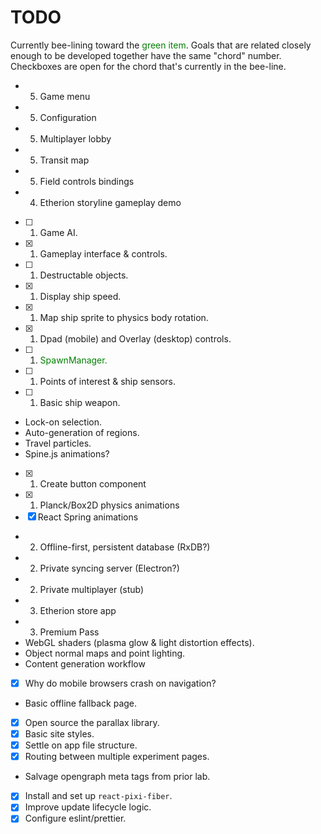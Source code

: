 # TODO

Currently bee-lining toward the <span style="color: green">green item</span>.
Goals that are related closely enough to be developed together have the same "chord" number.
Checkboxes are open for the chord that's currently in the bee-line.

- 5. Game menu
- 5. Configuration
- 5. Multiplayer lobby
- 5. Transit map
- 5. Field controls bindings
- 4. Etherion storyline gameplay demo
- [ ] 1. Game AI.
- [x] 1. Gameplay interface & controls.
- [ ] 1. Destructable objects.
- [x] 1. Display ship speed.
- [x] 1. Map ship sprite to physics body rotation.
- [x] 1. Dpad (mobile) and Overlay (desktop) controls.
- [ ] 1. <span style="color: green">SpawnManager.</span>
- [ ] 1. Points of interest & ship sensors.
- [ ] 1. Basic ship weapon.
- Lock-on selection.
- Auto-generation of regions.
- Travel particles.
- Spine.js animations?
- [x] 1. Create button component
- [x] 1. Planck/Box2D physics animations
- [x] React Spring animations
- 2. Offline-first, persistent database (RxDB?)
- 2. Private syncing server (Electron?)
- 2. Private multiplayer (stub)
- 3. Etherion store app
- 3. Premium Pass
- WebGL shaders (plasma glow & light distortion effects).
- Object normal maps and point lighting.
- Content generation workflow
- [x] Why do mobile browsers crash on navigation?
- Basic offline fallback page.
- [x] Open source the parallax library.
- [x] Basic site styles.
- [x] Settle on app file structure.
- [x] Routing between multiple experiment pages.
- Salvage opengraph meta tags from prior lab.
- [x] Install and set up `react-pixi-fiber`.
- [x] Improve update lifecycle logic.
- [x] Configure eslint/prettier.
